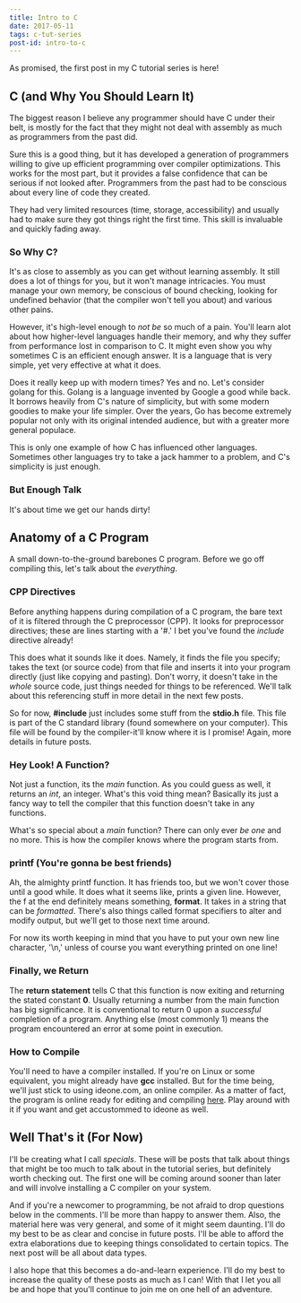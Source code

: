 ```yaml
---
title: Intro to C 
date: 2017-05-11
tags: c-tut-series
post-id: intro-to-c 
---
```


As promised, the first post in my C tutorial series is here!

## C (and Why You Should Learn It)

The biggest reason I believe any programmer should have C under their belt, is
mostly for the fact that they might not deal with assembly as much as
programmers from the past did.

Sure this is a good thing, but it has developed a generation of programmers
willing to give up efficient programming over compiler optimizations. This works
for the most part, but it provides a false confidence that can be serious if not
looked after. Programmers from the past had to be conscious about every line of 
code they created.

They had very limited resources (time, storage, accessibility) and usually had 
to make sure they got things right the first time. This skill is invaluable and
quickly fading away.

### So Why C?

It's as close to assembly as you can get without learning assembly. It still
does a lot of things for you, but it won't manage intricacies. You must manage
your own memory, be conscious of bound checking, looking for undefined
behavior (that the compiler won't tell you about) and various other pains.

However, it's high-level enough to _not be_ so much of a pain. You'll learn alot
about how higher-level languages handle their memory, and why they suffer
from performance lost in comparison to C. It might even show you why sometimes
C is an efficient enough answer. It is a language that is very simple, yet very
effective at what it does. 

Does it really keep up with modern times? Yes and no. Let's consider golang for
this. Golang is a language invented by Google a good while back. It borrows
heavily from C's nature of simplicity, but with some modern goodies to make your
life simpler. Over the years, Go has become extremely popular not only with its
original intended audience, but with a greater more general populace.

This is only one example of how C has influenced other languages. Sometimes
other languages try to take a jack hammer to a problem, and C's simplicity is
just enough.

### But Enough Talk

It's about time we get our hands dirty!

## Anatomy of a C Program

<script src="https://gist.github.com/wolfchase/2b0ddec1c2440ff8a437700da3c93ace.js"></script>

A small down-to-the-ground barebones C program. Before we go off compiling this,
let's talk about the *everything*.

### CPP Directives

Before anything happens during compilation of a C program, the bare text of it
is filtered through the C preprocessor (CPP). It looks for preprocessor
directives; these are lines starting with a '#.' I bet you've found the
_include_ directive already!

This does what it sounds like it does. Namely, it finds the file you specify; 
takes the text (or source code) from that file and inserts it into your program
directly (just like copying and pasting). Don't worry, it doesn't take in the
_whole_ source code, just things needed for things to be referenced. We'll talk
about this referencing stuff in more detail in the next few posts.

So for now, __#include__ just includes some stuff from the __stdio.h__ file.
This file is part of the C standard library (found somewhere on your computer).
This file will be found by the compiler-it'll know where it is I promise! Again,
more details in future posts.

### Hey Look! A Function?

Not just a function, its the _main_ function. As you could guess as well, it 
returns an _int_, an integer. What's this void thing mean? Basically its just a
fancy way to tell the compiler that this function doesn't take in any functions.

What's so special about a _main_ function? There can only ever _be one_ and no
more. This is how the compiler knows where the program starts from.

### printf (You're gonna be best friends)

Ah, the almighty printf function. It has friends too, but we won't cover those
until a good while. It does what it seems like, prints a given line. However, 
the f at the end definitely means something, __format__. It takes in a string
that can be _formatted_. There's also things called format specifiers to alter
and modify output, but we'll get to those next time around.

For now its worth keeping in mind that you have to put your own new line
character, '\\n,' unless of course you want everything printed on one line!

### Finally, we Return

The __return statement__ tells C that this function is now exiting and returning
the stated constant __0__. Usually returning a number from the main function has
big significance. It is conventional to return 0 upon a _successful_ completion
of a program. Anything else (most commonly 1) means the program encountered an
error at some point in execution.

### How to Compile

You'll need to have a compiler installed. If you're on Linux or some equivalent,
you might already have __gcc__ installed. But for the time being, we'll just
stick to using ideone.com, an online compiler. As a matter of fact, the program
is online ready for editing and compiling [here](http://ideone.com/FTzSy9). Play
around with it if you want and get accustommed to ideone as well.

## Well That's it (For Now)

I'll be creating what I call _specials_. These will be posts that talk about
things that might be too much to talk about in the tutorial series, but
definitely worth checking out. The first one will be coming around sooner than
later and will involve installing a C compiler on your system.

And if you're a newcomer to programming, be not afraid to drop questions below
in the comments. I'll be more than happy to answer them. Also, the material here
was very general, and some of it might seem daunting. I'll do my best to be as
clear and concise in future posts. I'll be able to afford the extra elaborations
due to keeping things consolidated to certain topics. The next post will be all
about data types.

I also hope that this becomes a do-and-learn experience. I'll do my best to
increase the quality of these posts as much as I can! With that I let you all be
and hope that you'll continue to join me on one hell of an adventure.


